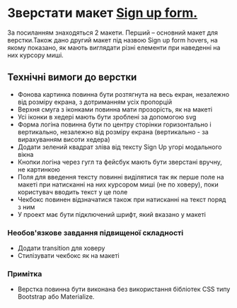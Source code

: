 # Зверстати макет [Sign up form.](https://www.figma.com/file/3PNPbpcJmlUFv4exvGliij/Untitled?type=design&node-id=0-1&t=UYu8whp3tQ63iAI1-0)

За посиланням знаходяться 2 макети. Перший – основний макет для верстки.Також дано другий макет під назвою Sign up form hovers, на якому показано, як мають виглядати різні елементи при наведенні на них курсору миші.

## Технічні вимоги до верстки

-   Фонова картинка повинна бути розтягнута на весь екран, незалежно від розміру екрана, з дотриманням усіх пропорцій
-   Верхня смуга з іконками повинна мати прозорість, як на макеті
-   Усі іконки в хедері мають бути зроблені за допомогою svg
-   Форма логіна повинна бути по центру сторінки горизонтально і вертикально, незалежно від розміру екрана (вертикально - за вирахуванням висоти хедера)
-   Додати зелений квадрат зліва від тексту Sign Up угорі модального вікна
-   Кнопки логіна через гугл та фейсбук мають бути зверстані вручну, не картинкою
-   Поля для введення тексту повинні виділятися так як перше поле на макеті при натисканні на них курсором миші (не по ховеру), поки користувач вводить текст у це поле
-   Чекбокс повинен відзначатися також при натисканні на текст поряд з ним
-   У проект має бути підключений шрифт, який вказано у макеті

### Необов'язкове завдання підвищеної складності

-   Додати transition для ховеру
-   Стилізувати чекбокс як на макеті

### Примітка

-   Верстка повинна бути виконана без використання бібліотек CSS типу Bootstrap або Materialize.
